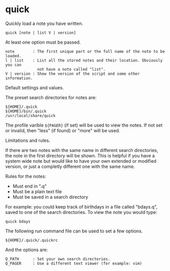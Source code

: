 # quick

Quickly load a note you have written.

    quick [note | list V | version]

At least one option must be passed.

    note        : The first unique part or the full name of the note to be loaded.
    l | list    : List all the stored notes and their location. Obviously you can
                  not have a note called "list".
    V | version : Show the version of the script and some other information.

Default settings and values.

The preset search directories for notes are:

    ${HOME}/.quick
    ${HOME}/bin/.quick
    /usr/local/share/quick

The profile varible `${PAGER}` (if set) will be used to view the notes. If not set
or invalid, then "less" (if found) or "more" will be used.

Limitations and rules.

If there are two notes with the same name in different search directories, the
note in the first directory will be shown. This is helpful if you have a system
wide note but would like to have your own extended or modified version, or just
a completly different one with the same name.

Rules for the notes:

- Must end in ".q"
- Must be a plain text file
- Must be saved in a search directory

For example: you could keep track of birthdays in a file called "bdays.q",
saved to one of the search directories. To view the note you would type:

    quick bdays

The following run command file can be used to set a few options.

    ${HOME}/.quick/.quickrc

And the options are:

    Q_PATH      : Set your own search directories.
    Q_PAGER     : Use a different text viewer (for example: vim)


